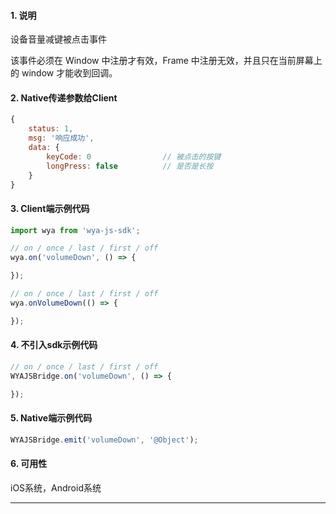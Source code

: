 #### 1. 说明

设备音量减键被点击事件

该事件必须在 Window 中注册才有效，Frame 中注册无效，并且只在当前屏幕上的 window 才能收到回调。

#### 2. Native传递参数给Client

```javascript
{
	status: 1,
	msg: '响应成功',
	data: {
		keyCode: 0                // 被点击的按键
		longPress: false          // 是否是长按
	}
}
```

#### 3. Client端示例代码

```javascript
import wya from 'wya-js-sdk';

// on / once / last / first / off
wya.on('volumeDown', () => {

});

// on / once / last / first / off
wya.onVolumeDown(() => {

});
```

#### 4. 不引入sdk示例代码

```javascript
// on / once / last / first / off
WYAJSBridge.on('volumeDown', () => {

});
```

#### 5. Native端示例代码

```javascript
WYAJSBridge.emit('volumeDown', '@Object');
```

#### 6. 可用性

iOS系统，Android系统

---------

